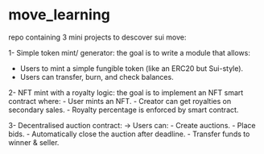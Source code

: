 # move_learning

repo containing 3 mini projects to descover sui move: 

1- Simple token mint/ generator:
  the goal is to write a module that allows: 
  - Users to mint a simple fungible token (like an ERC20 but Sui-style).
  - Users can transfer, burn, and check balances.

2- NFT mint with a royalty logic:
  the goal is to implement an NFT smart contract where:
    - User mints an NFT.
    - Creator can get royalties on secondary sales.
    - Royalty percentage is enforced by smart contract.
    
3- Decentralised auction contract:
    -> Users can:
      - Create auctions.
      - Place bids.
      - Automatically close the auction after deadline.
      - Transfer funds to winner & seller.
